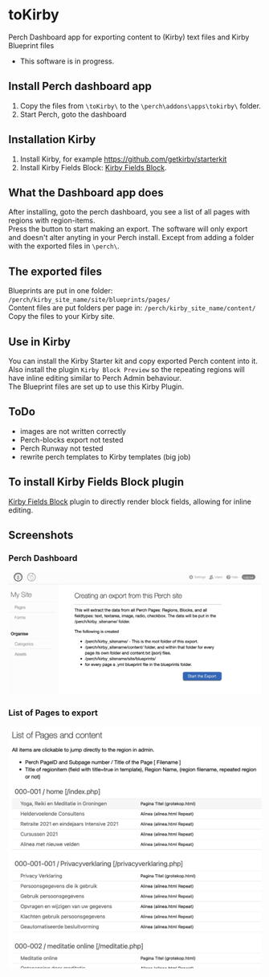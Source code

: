 # toKirby
 Perch Dashboard app for exporting content to (Kirby) text files and Kirby Blueprint files

- This software is in progress. 
  
  
## Install Perch dashboard app
1. Copy the files from `\toKirby\` to the `\perch\addons\apps\tokirby\` folder.
2. Start Perch, goto the dashboard  
  
  
## Installation Kirby
1. Install Kirby, for example https://github.com/getkirby/starterkit
2. Install Kirby Fields Block: [Kirby Fields Block](https://github.com/jongacnik/kirby-fields-block).


## What the Dashboard app does
After installing, goto the perch dashboard, you see a list of all pages with regions with region-items.  
Press the button to start making an export.
The software will only export and doesn't alter anyting in your Perch install. Except from adding a folder with the exported files in `\perch\`.  
   

## The exported files
Blueprints are put in one folder: `/perch/kirby_site_name/site/blueprints/pages/`  
Content files are put folders per page in: `/perch/kirby_site_name/content/`  
Copy the files to your Kirby site.  
  
## Use in Kirby
You can install the Kirby Starter kit and copy exported Perch content into it.
Also install the plugin `Kirby Block Preview` so the repeating regions will have inline editing similar to Perch Admin behaviour.  
The Blueprint files are set up to use this Kirby Plugin.  
  
## ToDo
- images are not written correctly
- Perch-blocks export not tested
- Perch Runway not tested
- rewrite perch templates to Kirby templates (big job)



## To install Kirby Fields Block plugin

[Kirby Fields Block](https://github.com/jongacnik/kirby-fields-block) plugin to directly render block fields, allowing for inline editing.



## Screenshots
  
### Perch Dashboard
<img src="/screenshots/toKirby_dashboard.png" width="600">

### List of Pages to export
<img src="/screenshots/toKirby_pagelist.png" width="600">
